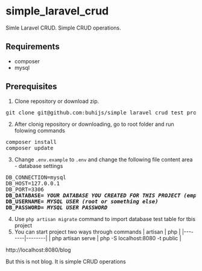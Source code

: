 # simple_laravel_crud
Simle Laravel CRUD. Simple CRUD operations.

## Requirements
- composer
- mysql


## Prerequisites
1. Clone repository or download zip.
<pre>
git clone git@github.com:buhijs/simple_laravel_crud_test_project.git
</pre>
2. After clonig repository or downloading, go to root folder and run folowing commands
<pre>
composer install
composer update
</pre>
3. Change `.env.example` to `.env` and change the following file content area - database settings
<pre>
DB_CONNECTION=mysql
DB_HOST=127.0.0.1
DB_PORT=3306
<b>DB_DATABASE= <i>YOUR DATABASE YOU CREATED FOR THIS PROJECT (empty database)</i>
DB_USERNAME= <i>MYSQL USER (root or something else)</i>
DB_PASSWORD= <i>MYSQL USER PASSWORD</i></b>
</pre>
4. Use `php artisan migrate` command to import database test table for tbis project
5. You can start project two ways through commands
| artisan | php |
|--------|--------|
|     php artisan serve   |    php -S localhost:8080 -t public    |

 http://localhost:8080/blog
 
 But this is not blog. It is simple CRUD operations